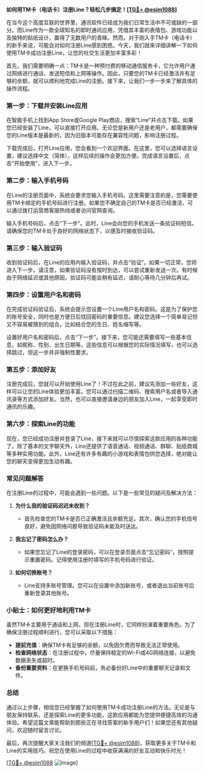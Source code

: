 **如何用TM卡（电话卡）注册Line？轻松几步搞定！[[TG💪+ @esim1088](https://t.me/s/esim1088)]**

在当今这个高度互联的世界里，通讯软件已经成为我们日常生活中不可或缺的一部分。而Line作为一款全球知名的即时通讯应用，凭借其丰富的表情包、游戏功能以及独特的贴纸设计，赢得了无数用户的青睐。然而，对于刚入手TM卡（电话卡）的新手来说，可能会对如何注册Line感到困惑。今天，我们就来详细讲解一下如何使用TM卡成功注册Line，让您的社交生活更加丰富多彩！

首先，我们需要明确一点：TM卡是一种预付费的移动通信服务卡，它允许用户通过网络进行通话、发送短信和上网等操作。因此，只要您的TM卡已经激活并有足够的余额，就可以顺利地完成Line的注册。接下来，让我们一步一步来了解具体的操作流程。

### **第一步：下载并安装Line应用**

在智能手机上找到App Store或Google Play商店，搜索“Line”并点击下载。如果您已经安装了Line，可以直接打开应用。无论您是新用户还是老用户，都需要确保您的Line版本是最新的，因为旧版本可能存在兼容性问题，影响注册过程。

下载完成后，打开Line应用，您会看到一个欢迎界面。在这里，您可以选择语言设置，建议选择中文（简体），这样后续的操作会更加方便。完成语言设置后，点击“开始使用”，进入下一步。

### **第二步：输入手机号码**

在Line的注册页面中，系统会要求您输入手机号码。这里需要注意的是，您需要使用TM卡绑定的手机号码进行注册。如果您不确定自己的TM卡是否已经激活，可以通过拨打运营商客服热线或者访问官网查询。

输入手机号码后，点击“下一步”。此时，Line会向您的手机发送一条验证码短信。请确保您的TM卡处于良好的网络状态下，以便及时接收验证码。

### **第三步：输入验证码**

收到验证码后，在Line的应用内输入验证码，并点击“验证”。如果一切正常，您将进入下一步。请注意，如果验证码没有按时到达，可以尝试重新发送一次。有时候由于网络延迟或其他原因，验证码可能会稍有延迟，请耐心等待几分钟后再试。

### **第四步：设置用户名和密码**

在完成验证码验证后，系统会提示您设置一个Line用户名和密码。这是为了保护您的账号安全，同时也是方便日后找回密码的重要信息。建议您选择一个简单易记但又不容易被猜到的组合，比如结合您的生日、姓名缩写等。

设置好用户名和密码后，点击“下一步”。接下来，您可能还需要填写一些基本信息，如昵称、性别、出生日期等。这些信息可以根据您的实际情况填写，也可以选择跳过，但这一步并非强制性要求。

### **第五步：添加好友**

注册完成后，您就可以开始使用Line了！不过在此之前，建议先添加一些好友，这样可以让您的Line体验更加丰富。您可以通过扫描二维码、搜索用户名或者导入通讯录等方式添加好友。当然，也可以直接邀请身边的朋友加入Line，一起享受即时通讯的乐趣。

### **第六步：探索Line的功能**

现在，您已经成功注册并登录了Line，接下来就可以尽情探索这款应用的各种功能了。除了基本的文字聊天外，Line还提供了语音通话、视频通话、群聊、贴纸商城等多种实用功能。此外，Line还有许多有趣的小游戏和表情包供您选择，绝对能让您的聊天变得更加生动有趣。

### **常见问题解答**

在注册Line的过程中，可能会遇到一些问题。以下是一些常见的疑问及解决方法：

1. **为什么我的验证码迟迟未收到？**
   - 首先检查您的TM卡是否已正确激活且余额充足。其次，确认您的手机信号良好，避免因网络问题导致验证码未能及时送达。
   
2. **我忘记了密码怎么办？**
   - 如果您忘记了Line的登录密码，可以在登录页面点击“忘记密码”，按照提示重置密码。记得使用注册时填写的手机号码进行验证。

3. **如何切换账号？**
   - Line支持多账号管理。您可以在设置中添加新账号，或者退出当前账号后重新登录其他账号。

### **小贴士：如何更好地利用TM卡**

虽然TM卡主要用于通话和上网，但在注册Line时，它同样扮演着重要角色。为了确保注册过程顺利进行，您可以采取以下措施：

- **提前充值**：确保TM卡有足够的余额，以免因欠费而导致无法正常使用。
- **检查网络状态**：在注册过程中，尽量保持稳定的Wi-Fi或4G网络连接，以避免数据丢失或超时。
- **备份重要资料**：在更换手机号码前，务必备份好Line中的重要聊天记录和文件。

### **总结**

通过以上步骤，相信您已经掌握了如何使用TM卡成功注册Line的方法。无论是与朋友保持联系，还是探索Line的更多功能，这款应用都能为您提供便捷高效的沟通体验。希望这篇文章能帮助到那些正在寻找答案的新手用户们！如果您还有其他疑问，欢迎随时留言讨论。

最后，再次提醒大家关注我们的频道[[TG💪+ @esim1088](https://t.me/s/esim1088)]，获取更多关于TM卡和Line的实用技巧。祝您在使用Line的过程中收获满满的好友互动和快乐时光！

[[TG💪+ @esim1088](https://t.me/s/esim1088) ![Image](https://i.postimg.cc/4NQfJmqS/Snipaste-2025-05-13-00-14-12.png)]